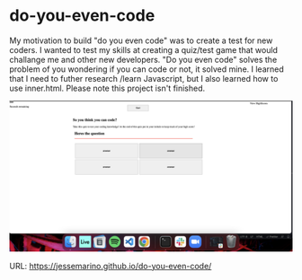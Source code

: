 # do-you-even-code

My motivation to build "do you even code" was to create a test for new coders. I wanted to test my skills at creating a quiz/test game that would challange me and other new developers. "Do you even code" solves the problem of you wondering if you can code or not, it solved mine. I learned that I need to futher research /learn Javascript, but I also learned how to use inner.html. Please note this project isn't finished.

![website screenshot](assets/images/shot1.png)

URL: https://jessemarino.github.io/do-you-even-code/
